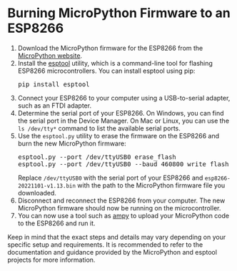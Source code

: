 <!DOCTYPE html>
<html>
<body>
  <h1>Burning MicroPython Firmware to an ESP8266</h1>
  <ol>
    <li>Download the MicroPython firmware for the ESP8266 from the <a href="https://micropython.org/download#esp8266">MicroPython website</a>.</li>
    <li>Install the <a href="https://github.com/espressif/esptool">esptool</a> utility, which is a command-line tool for flashing ESP8266 microcontrollers. You can install esptool using pip:
      <pre>pip install esptool</pre>
    </li>
    <li>Connect your ESP8266 to your computer using a USB-to-serial adapter, such as an FTDI adapter.</li>
    <li>Determine the serial port of your ESP8266. On Windows, you can find the serial port in the Device Manager. On Mac or Linux, you can use the <code>ls /dev/tty*</code> command to list the available serial ports.</li>
    <li>Use the <code>esptool.py</code> utility to erase the firmware on the ESP8266 and burn the new MicroPython firmware:
      <pre>esptool.py --port /dev/ttyUSB0 erase_flash
esptool.py --port /dev/ttyUSB0 --baud 460800 write_flash --flash_size=detect 0 esp8266-20221101-v1.13.bin</pre>
      Replace <code>/dev/ttyUSB0</code> with the serial port of your ESP8266 and <code>esp8266-20221101-v1.13.bin</code> with the path to the MicroPython firmware file you downloaded.
    </li>
    <li>Disconnect and reconnect the ESP8266 from your computer. The new MicroPython firmware should now be running on the microcontroller.</li>
    <li>You can now use a tool such as <a href="https://github.com/pycampers/ampy">ampy</a> to upload your MicroPython code to the ESP8266 and run it.</li>
  </ol>
  <p>Keep in mind that the exact steps and details may vary depending on your specific setup and requirements. It is recommended to refer to the documentation and guidance provided by the MicroPython and esptool projects for more information.</p>
</body>
</html>
